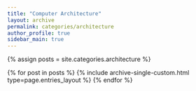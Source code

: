 ```yaml
---
title: "Computer Architecture"
layout: archive
permalink: categories/architecture
author_profile: true
sidebar_main: true
---
```





{% assign posts = site.categories.architecture %}

{% for post in posts %} {% include archive-single-custom.html type=page.entries_layout %} {% endfor %}

